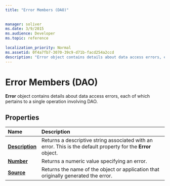 ```yaml
---
title: "Error Members (DAO)"
 
 
manager: soliver
ms.date: 3/9/2015
ms.audience: Developer
ms.topic: reference
  
localization_priority: Normal
ms.assetid: 0f4a7fb7-3070-39c9-d71b-facd254a2ccd
description: "Error object contains details about data access errors, each of which pertains to a single operation involving DAO."
---
```


# Error Members (DAO)

 **Error** object contains details about data access errors, each of which pertains to a single operation involving DAO. 
  
## Properties

|**Name**|**Description**|
|:-----|:-----|
|**[Description](error-description-property-dao.md)** <br/> |Returns a descriptive string associated with an error. This is the default property for the **Error** object.  <br/> |
|**[Number](error-number-property-dao.md)** <br/> |Returns a numeric value specifying an error.  <br/> |
|**[Source](error-source-property-dao.md)** <br/> |Returns the name of the object or application that originally generated the error.  <br/> |
   

